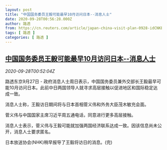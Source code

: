 ```yaml
---
layout: post
title: "中国国务委员王毅可能最早10月访问日本--消息人士"
date: 2020-09-28T00:56:28.000Z
author: 路透
from: https://cn.reuters.com/article/japan-china-visit-plan-0928-idCNKBS26J01Q
tags: [ 路透 ]
categories: [ 路透 ]
---
```

<!--1601254588000-->
[中国国务委员王毅可能最早10月访问日本--消息人士](https://cn.reuters.com/article/japan-china-visit-plan-0928-idCNKBS26J01Q)
------

<div>
<div><i>2020-09-28T00:52:04Z</i></div><p>路透东京9月27日 - 政府消息人士周日表示，中国国务委员兼外交部长王毅最早可能10月访问日本。此前中日两国领导人就寻求高层接触以促进地区和国际稳定达成一致。</p><p>消息人士称，王毅访日期间将与日本首相菅义伟和外务大臣茂木敏充会面。</p><p>菅义伟与中国国家主席习近平周五通电话，同意进行更多高层接触。</p><p>消息人士表示，菅义伟与王毅可能就加强两国经济联系达成一致。因该信息尚未公开，消息人士要求匿名。</p><p>日本放送协会(NHK)稍早报导了王毅将访日的消息。(完)</p>
</div>
